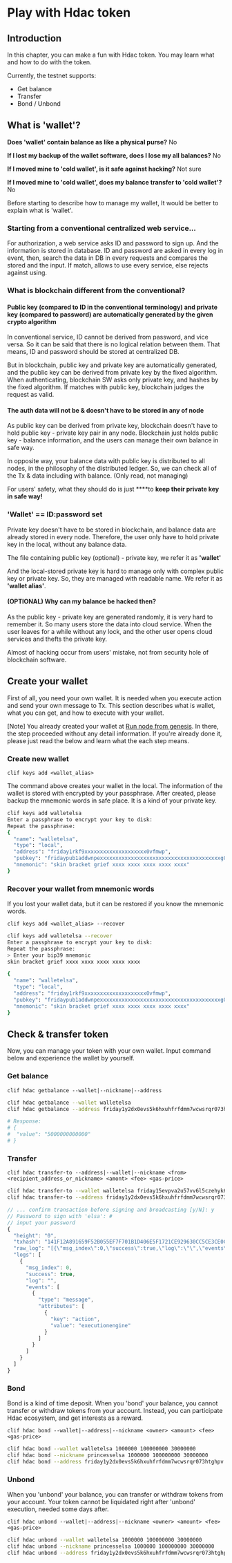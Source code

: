 # Play with Hdac token

## Introduction

In this chapter, you can make a fun with Hdac token. You may learn what and how to do with the token.

Currently, the testnet supports:

* Get balance
* Transfer
* Bond / Unbond

## What is 'wallet'?

**Does 'wallet' contain balance as like a physical purse?** No

**If I lost my backup of the wallet software, does I lose my all balances?** No

**If I moved mine to 'cold wallet', is it safe against hacking?** Not sure

**If I moved mine to 'cold wallet', does my balance transfer to 'cold wallet'?** No

Before starting to describe how to manage my wallet, It would be better to explain what is 'wallet'.

### Starting from a conventional centralized web service...

For authorization, a web service asks ID and password to sign up. And the information is stored in database. ID and password are asked in every log in event, then, search the data in DB in every requests and compares the stored and the input. If match, allows to use every service, else rejects against using.

### What is blockchain different from the conventional?

#### Public key \(compared to ID in the conventional terminology\) and private key \(compared to password\) are automatically generated by the given crypto algorithm

In conventional service, ID cannot be derived from password, and vice versa. So it can be said that there is no logical relation between them. That means, ID and password should be stored at centralized DB.

But in blockchain, public key and private key are automatically generated, and the public key can be derived from private key by the fixed algorithm. When authenticating, blockchain SW asks only private key, and hashes by the fixed algorithm. If matches with public key, blockchain judges the request as valid.

#### The auth data will not be & doesn't have to be stored in any of node

As public key can be derived from private key, blockchain doesn't have to hold public key - private key pair in any node. Blockchain just holds public key - balance information, and the users can manage their own balance in safe way.

In opposite way, your balance data with public key is distributed to all nodes, in the philosophy of the distributed ledger. So, we can check all of the Tx & data including with balance. \(Only read, not managing\)

For users' safety, what they should do is just ****to **keep their private key in safe way!**

### **'Wallet' == ID:password set**

Private key doesn't have to be stored in blockchain, and balance data are already stored in every node. Therefore, the user only have to hold private key in the local, without any balance data.

The file containing public key \(optional\) - private key, we refer it as **'wallet'**

And the local-stored private key is hard to manage only with complex public key or private key. So, they are managed with readable name. We refer it as **'wallet alias'**.

#### **\(OPTIONAL\) Why can my balance be hacked then?**

As the public key - private key are generated randomly, it is very hard to remember it. So many users store the data into cloud service. When the user leaves for a while without any lock, and the other user opens cloud services and thefts the private key.

Almost of hacking occur from users' mistake, not from security hole of blockchain software.

## Create your wallet

First of all, you need your own wallet. It is needed when you execute action and send your own message to Tx. This section describes what is wallet, what you can get, and how to execute with your wallet.

\[Note\] You already created your wallet at [Run node from genesis](deploy-your-own-friday-testnet.md). In there, the step proceeded without any detail information. If you're already done it, please just read the below and learn what the each step means.

### Create new wallet

`clif keys add <wallet_alias>`

The command above creates your wallet in the local. The information of the wallet is stored with encrypted by your passphrase. After created, please backup the mnemonic words in safe place. It is a kind of your private key.

```bash
clif keys add walletelsa
Enter a passphrase to encrypt your key to disk:
Repeat the passphrase:
{
  "name": "walletelsa",
  "type": "local",
  "address": "friday1rkf9xxxxxxxxxxxxxxxxxxxx0vfmwp",
  "pubkey": "fridaypub1addwnpexxxxxxxxxxxxxxxxxxxxxxxxxxxxxxxxxxxxxxxg0t5p",
  "mnemonic": "skin bracket grief xxxx xxxx xxxx xxxx xxxx"
}
```

### Recover your wallet from mnemonic words

If you lost your wallet data, but it can be restored if you know the mnemonic words.

`clif keys add <wallet_alias> --recover`

```bash
clif keys add walletelsa --recover
Enter a passphrase to encrypt your key to disk:
Repeat the passphrase:
> Enter your bip39 mnemonic
skin bracket grief xxxx xxxx xxxx xxxx xxxx

{
  "name": "walletelsa",
  "type": "local",
  "address": "friday1rkf9xxxxxxxxxxxxxxxxxxxx0vfmwp",
  "pubkey": "fridaypub1addwnpexxxxxxxxxxxxxxxxxxxxxxxxxxxxxxxxxxxxxxxg0t5p",
  "mnemonic": "skin bracket grief xxxx xxxx xxxx xxxx xxxx"
}
```

## Check & transfer token

Now, you can manage your token with your own wallet. Input command below and experience the wallet by yourself.

### Get balance

`clif hdac getbalance --wallet|--nickname|--address` 

```bash
clif hdac getbalance --wallet walletelsa
clif hdac getbalance --address friday1y2dx0evs5k6hxuhfrfdmm7wcwsrqr073htghpv

# Response:
# {
#  "value": "5000000000000"
# }
```

### Transfer

`clif hdac transfer-to --address|--wallet|--nickname <from> <recipient_address_or_nickname> <amont> <fee> <gas-price>`

```bash
clif hdac transfer-to --wallet walletelsa friday15evpva2u57vv6l5czehyk69s0wnq9hrkqulwfz 1000000 100000000 22000000
clif hdac transfer-to --address friday1y2dx0evs5k6hxuhfrfdmm7wcwsrqr073htghpv friday15evpva2u57vv6l5czehyk69s0wnq9hrkqulwfz 1000000 100000000 22000000
```

```javascript
// ... confirm transaction before signing and broadcasting [y/N]: y
// Password to sign with 'elsa': # 
// input your password 
{
  "height": "0",
  "txhash": "141F12A891659F52B055EF7F701B1D406E5F1721CE929630CC5CE3CE0C4C8718",
  "raw_log": "[{\"msg_index\":0,\"success\":true,\"log\":\"\",\"events\":[{\"type\":\"message\",\"attributes\":[{\"key\":\"action\",\"value\":\"executionengine\"}]}]}]",
  "logs": [
    {
      "msg_index": 0,
      "success": true,
      "log": "",
      "events": [
        {
          "type": "message",
          "attributes": [
            {
              "key": "action",
              "value": "executionengine"
            } 
          ] 
        } 
      ]
    }
  ]
}
```

### Bond

Bond is a kind of time deposit. When you 'bond' your balance, you cannot transfer or withdraw tokens from your account. Instead, you can participate Hdac ecosystem, and get interests as a reward.

`clif hdac bond --wallet|--address|--nickname <owner> <amount> <fee> <gas-price>`

```bash
clif hdac bond --wallet walletelsa 1000000 100000000 30000000
clif hdac bond --nickname princesselsa 1000000 100000000 30000000
clif hdac bond --address friday1y2dx0evs5k6hxuhfrfdmm7wcwsrqr073htghpv 1000000 100000000 30000000
```

### Unbond

When you 'unbond' your balance, you can transfer or withdraw tokens from your account. Your token cannot be liquidated right after 'unbond' execution, needed some days after.

`clif hdac unbond --wallet|--address|--nickname <owner> <amount> <fee> <gas-price>`

```bash
clif hdac unbond --wallet walletelsa 1000000 100000000 30000000
clif hdac unbond --nickname princesselsa 1000000 100000000 30000000
clif hdac unbond --address friday1y2dx0evs5k6hxuhfrfdmm7wcwsrqr073htghpv 1000000 100000000 30000000
```

